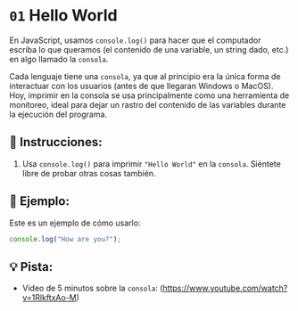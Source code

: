 # `01` Hello World
En JavaScript, usamos `console.log()` para hacer que el computador escriba lo que queramos (el contenido de una variable, un string dado, etc.) en algo llamado la `consola`.

Cada lenguaje tiene una `consola`, ya que al principio era la única forma de interactuar con los usuarios (antes de que llegaran Windows o MacOS). Hoy, imprimir en la consola se usa principalmente como una herramienta de monitoreo, ideal para dejar un rastro del contenido de las variables durante la ejecución del programa.

## 📝 Instrucciones:
1. Usa `console.log()` para imprimir `"Hello World"` en la `consola`. Siéntete libre de probar otras cosas también.

## 📎 Ejemplo:
Este es un ejemplo de cómo usarlo:
```Javascript
console.log("How are you?");
```

## 💡 Pista:
- Video de 5 minutos sobre la `consola`: (https://www.youtube.com/watch?v=1RlkftxAo-M)